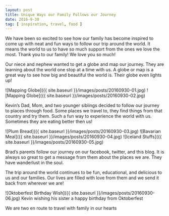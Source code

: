 ```yaml
---
layout: post
title: Unique Ways our Family Follows our Journey
date: 2016-9-30
tag: [ inspiration, travel, food ]
---
```


We have been so excited to see how our family has become inspired to come up with neat and fun ways to follow our trip around the world. It means the world to us to have so much support from the ones we love the most. Thank you to our family! We love you so much!

Our niece and nephew wanted to get a globe and map our journey. They are learning about the world one stop at a time with us. A globe or map is a great way to see how big and beautiful the world is. Their globe even lights up!

![Mapping Globe]({{ site.baseurl }}/images/posts/20160930-01.jpg)
![Mapping Globe]({{ site.baseurl }}/images/posts/20160930-02.jpg)

Kevin’s Dad, Mom, and two younger siblings decided to follow our journey to places through food. Some places we travel to, they find things from that country and try them. Such a fun way to experience the world with us. Sometimes they are eating better then us!

![Plum Bread]({{ site.baseurl }}/images/posts/20160930-03.jpg)
![Bavarian Meal]({{ site.baseurl }}/images/posts/20160930-04.jpg)
![Iceland Stuffs]({{ site.baseurl }}/images/posts/20160930-05.jpg)

Brad’s parents follow our journey on our facebook, twitter, and this blog. It is always so great to get a message from them about the places we are. They have wanderlust in the soul.

The trip around the world continues to be fun, educational, and delicious to us and our families. Our lives are filled with love from them and we send it back from wherever we are!

![Oktoberfest Birthday Wish]({{ site.baseurl }}/images/posts/20160930-06.jpg)
Kevin wishing his sister a happy birthday from Oktoberfest

We are two en route to travel with family in our hearts  